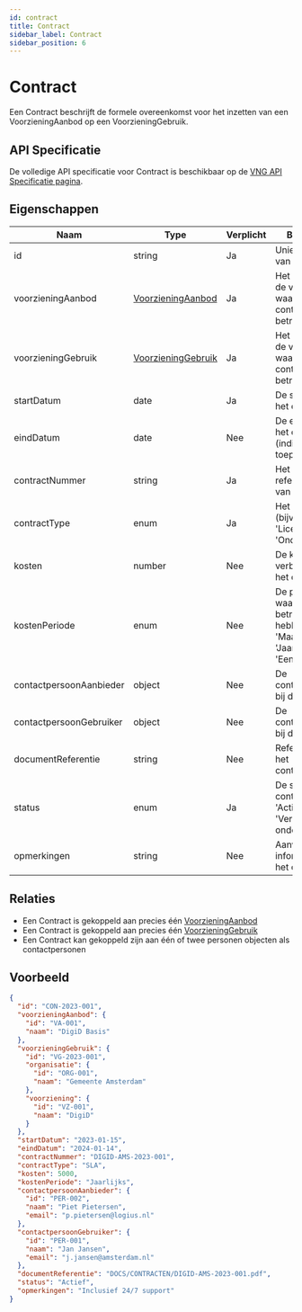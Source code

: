 ```yaml
---
id: contract
title: Contract
sidebar_label: Contract
sidebar_position: 6
---
```


# Contract

Een Contract beschrijft de formele overeenkomst voor het inzetten van een VoorzieningAanbod op een VoorzieningGebruik.

## API Specificatie

De volledige API specificatie voor Contract is beschikbaar op de [VNG API Specificatie pagina](https://vng-realisatie.github.io/Softwarecatalogus/api#tag/Software-Catalogus).

## Eigenschappen

| Naam | Type | Verplicht | Beschrijving |
|------|------|-----------|--------------|
| id | string | Ja | Unieke identifier van het Contract |
| voorzieningAanbod | [VoorzieningAanbod](./voorzieningaanbod) | Ja | Het aanbod van de voorziening waarop dit contract betrekking heeft |
| voorzieningGebruik | [VoorzieningGebruik](./voorzieninggebruik) | Ja | Het gebruik van de voorziening waarop dit contract betrekking heeft |
| startDatum | date | Ja | De startdatum van het contract |
| eindDatum | date | Nee | De einddatum van het contract (indien van toepassing) |
| contractNummer | string | Ja | Het referentienummer van het contract |
| contractType | enum | Ja | Het type contract (bijv. 'SLA', 'Licentie', 'Onderhoud') |
| kosten | number | Nee | De kosten verbonden aan het contract |
| kostenPeriode | enum | Nee | De periode waarop de kosten betrekking hebben (bijv. 'Maandelijks', 'Jaarlijks', 'Eenmalig') |
| contactpersoonAanbieder | object | Nee | De contactpersoon bij de aanbieder |
| contactpersoonGebruiker | object | Nee | De contactpersoon bij de gebruiker |
| documentReferentie | string | Nee | Referentie naar het contractdocument |
| status | enum | Ja | De status van het contract (bijv. 'Actief', 'Verlopen', 'In onderhandeling') |
| opmerkingen | string | Nee | Aanvullende informatie over het contract |

## Relaties

- Een Contract is gekoppeld aan precies één [VoorzieningAanbod](./voorzieningaanbod)
- Een Contract is gekoppeld aan precies één [VoorzieningGebruik](./voorzieninggebruik)
- Een Contract kan gekoppeld zijn aan één of twee personen objecten als contactpersonen

## Voorbeeld

```json
{
  "id": "CON-2023-001",
  "voorzieningAanbod": {
    "id": "VA-001",
    "naam": "DigiD Basis"
  },
  "voorzieningGebruik": {
    "id": "VG-2023-001",
    "organisatie": {
      "id": "ORG-001",
      "naam": "Gemeente Amsterdam"
    },
    "voorziening": {
      "id": "VZ-001",
      "naam": "DigiD"
    }
  },
  "startDatum": "2023-01-15",
  "eindDatum": "2024-01-14",
  "contractNummer": "DIGID-AMS-2023-001",
  "contractType": "SLA",
  "kosten": 5000,
  "kostenPeriode": "Jaarlijks",
  "contactpersoonAanbieder": {
    "id": "PER-002",
    "naam": "Piet Pietersen",
    "email": "p.pietersen@logius.nl"
  },
  "contactpersoonGebruiker": {
    "id": "PER-001",
    "naam": "Jan Jansen",
    "email": "j.jansen@amsterdam.nl"
  },
  "documentReferentie": "DOCS/CONTRACTEN/DIGID-AMS-2023-001.pdf",
  "status": "Actief",
  "opmerkingen": "Inclusief 24/7 support"
} 
